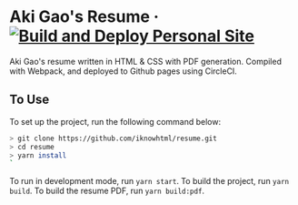 # Aki Gao's Resume &middot; [![Build and Deploy Personal Site](https://github.com/iknowhtml/resume/actions/workflows/build-and-deploy.yml/badge.svg)](https://github.com/iknowhtml/iknowhtml.github.io/actions/workflows/build-and-deploy.yml)
Aki Gao's resume written in HTML & CSS with PDF generation. Compiled with Webpack, and deployed to Github pages using CircleCI.

## To Use
To set up the project, run the following command below:
```bash
> git clone https://github.com/iknowhtml/resume.git
> cd resume
> yarn install
`
```
To run in development mode, run `yarn start`.
To build the project, run `yarn build`.
To build the resume PDF, run `yarn build:pdf`.
